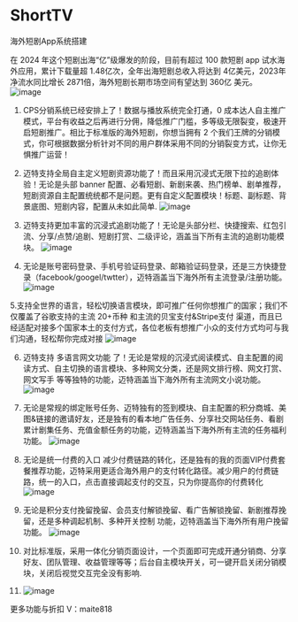# ShortTV
海外短剧App系统搭建

在 2024 年这个短剧出海“亿”级爆发的阶段，目前有超过 100 款短剧 app 试水海外应用，累计下载量超 1.48亿次，全年出海短剧总收入将达到 4亿美元，2023年净流水同比增长 2871倍，海外短剧长期市场空间有望达到 360亿 美元。
![image](https://github.com/user-attachments/assets/dfb1cf7d-6a14-448b-8271-fd1cc4f0234b)

1. CPS分销系统已经安排上了！数据与播放系统完全打通，0 成本达人自主推广模式，平台有收益之后再进行分佣，降低推广门槛，多等级无限裂变，极速开启短剧推广。相比于标准版的海外短剧，你想当拥有 2 个我们王牌的分销模式，你可根据数据分析针对不同的用户群体采用不同的分销裂变方式，让你无惧推广运营！

2. 迈特支持全局自主定义短剧资源功能了！而且采用沉浸式无限下拉的追剧体验！无论是头部 banner 配置、必看短剧、新剧来袭、热门榜单、剧单推荐，短剧资源自主配置统统都不是问题。更有自定义配置模块！标题、副标题、背景底图、短剧内容，配置从未如此简单.
 ![image](https://github.com/user-attachments/assets/968cd7b3-ea1c-4592-9330-f15f96b9463c)

3. 迈特支持更加丰富的沉浸式追剧功能了！无论是头部分栏、快捷搜索、红包引流、分享/点赞/追剧、短剧打赏、二级评论，涵盖当下所有主流的追剧功能模块。
![image](https://github.com/user-attachments/assets/504691d6-1045-4a63-92c1-75a1be94baf2)

4. 无论是账号密码登录、手机号验证码登录、邮箱验证码登录，还是三方快捷登录（facebook/googel/twtter），迈特涵盖当下海外所有主流登录/注册功能。
   ![image](https://github.com/user-attachments/assets/626040c5-8345-4a96-98bd-49dfa965097e)

5.支持全世界的语言，轻松切换语言模块，即可推广任何你想推广的国家；我们不仅覆盖了谷歌支持的主流 20+币种 和主流的贝宝支付&Stripe支付 渠道，而且已经适配对接多个国家本土的支付方式，各位老板有想推广小众的支付方式均可与我们沟通，轻松帮你完成对接
![image](https://github.com/user-attachments/assets/83355cf8-8ec1-41b6-b6c0-e83c97e9c67d)

6. 迈特支持 多语言网文功能 了！无论是常规的沉浸式阅读模式、自主配置的阅读方式、自主切换的语言模块、多种网文分类，还是网文排行榜、网文打赏、网文写手 等等独特的功能，迈特涵盖当下海外所有主流网文小说功能。
   ![image](https://github.com/user-attachments/assets/c9a1cb4f-6fb7-4e7f-82d1-873e37b4ba0d)

7. 无论是常规的绑定账号任务、迈特独有的签到模块、自主配置的积分商城、美图&链接的邀请好友，还是独有的看本地广告任务、分享社交网站任务、看剧累计剧集任务、充值金额任务的功能，迈特涵盖当下海外所有主流的任务福利功能。
   ![image](https://github.com/user-attachments/assets/b4485ef8-854f-4253-a0bf-9f315a0afc0e)

8. 无论是统一付费的入口 减少付费链路的转化，还是独有的我的页面VIP付费套餐推荐功能，迈特采用更适合海外用户的支付转化路径。减少用户的付费链路，统一的入口，点击直接调起支付的交互，只为你提高你的付费转化
   ![image](https://github.com/user-attachments/assets/01323c81-0856-40e7-bd7b-3fe49e306386)

9. 无论是积分支付挽留挽留、会员支付解锁挽留、看广告解锁挽留、新剧推荐挽留，还是多种调起机制、多种开关控制 功能，迈特涵盖当下海外所有用户挽留功能。
    ![image](https://github.com/user-attachments/assets/ca03707c-55fe-4530-850a-5f8f0b8d268b)

10. 对比标准版，采用一体化分销页面设计，一个页面即可完成开通分销商、分享好友、团队管理、收益管理等等；后台自主模块开关，可一键开启关闭分销模块，关闭后视觉交互完全没有影响.
11. ![image](https://github.com/user-attachments/assets/7d68e8c1-cd23-46be-928b-fec8fb702c14)


更多功能与折扣
V：maite818
